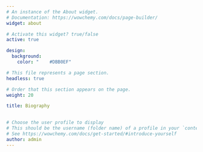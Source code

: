 ```yaml
---
# An instance of the About widget.
# Documentation: https://wowchemy.com/docs/page-builder/
widget: about

# Activate this widget? true/false
active: true

design:
  background:
    color: "	#DBB0EF"

# This file represents a page section.
headless: true

# Order that this section appears on the page.
weight: 20

title: Biography

    
# Choose the user profile to display
# This should be the username (folder name) of a profile in your `content/authors/` folder.
# See https://wowchemy.com/docs/get-started/#introduce-yourself
author: admin
---
```

